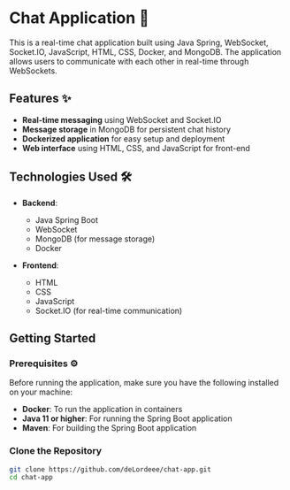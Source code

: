 # Chat Application 💬

This is a real-time chat application built using Java Spring, WebSocket, Socket.IO, JavaScript, HTML, CSS, Docker, and MongoDB. The application allows users to communicate with each other in real-time through WebSockets.

## Features ✨

- **Real-time messaging** using WebSocket and Socket.IO 
- **Message storage** in MongoDB for persistent chat history 
- **Dockerized application** for easy setup and deployment 
- **Web interface** using HTML, CSS, and JavaScript for front-end 

## Technologies Used 🛠️

- **Backend**:
  - Java Spring Boot 
  - WebSocket 
  - MongoDB (for message storage) 
  - Docker 

- **Frontend**:
  - HTML 
  - CSS 
  - JavaScript 
  - Socket.IO (for real-time communication) 

## Getting Started 

### Prerequisites ⚙

Before running the application, make sure you have the following installed on your machine:

- **Docker**: To run the application in containers 
- **Java 11 or higher**: For running the Spring Boot application 
- **Maven**: For building the Spring Boot application 

### Clone the Repository 

```bash
git clone https://github.com/deLordeee/chat-app.git
cd chat-app
